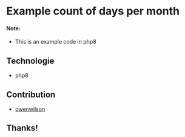 # Example count of days per month

#### Note:

- This is an example code in php8

## Technologie

- php8

## Contribution

- [owenwilson](https://github.com/owenwilson)

## Thanks!
